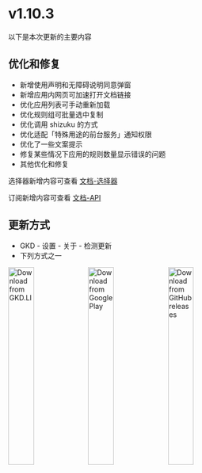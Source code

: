# v1.10.3

以下是本次更新的主要内容

## 优化和修复

- 新增使用声明和无障碍说明同意弹窗
- 新增应用内网页可加速打开文档链接
- 优化应用列表可手动重新加载
- 优化规则组可批量选中复制
- 优化调用 shizuku 的方式
- 优化适配「特殊用途的前台服务」通知权限
- 优化了一些文案提示
- 修复某些情况下应用的规则数量显示错误的问题
- 其他优化和修复

选择器新增内容可查看 [文档-选择器](https://gkd.li/guide/selector)

订阅新增内容可查看 [文档-API](https://gkd.li/api/)

## 更新方式

- GKD - 设置 - 关于 - 检测更新
- 下列方式之一

<a href="https://gkd.li/guide/"><img src="https://e.gkd.li/f23b704d-d781-494b-9719-393f95683b89" alt="Download from GKD.LI" width="32%" /></a><a href="https://play.google.com/store/apps/details?id=li.songe.gkd"><img src="https://e.gkd.li/f63fabeb-0342-4961-a46d-cac61b0f8856" alt="Download from Google Play" width="32%" /></a><a href="https://github.com/gkd-kit/gkd/releases"><img src="https://e.gkd.li/c1ef2bb9-7472-46d5-9806-81b4c37e5b4d" alt="Download from GitHub releases" width="32%" /></a>

